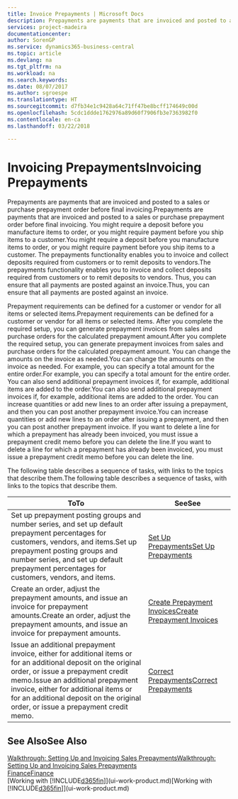 ```yaml
---
title: Invoice Prepayments | Microsoft Docs
description: Prepayments are payments that are invoiced and posted to a sales or purchase prepayment order before final invoicing. You might require a deposit before you manufacture items to order, or you might require payment before you ship items to a customer. The prepayments functionality enables you to invoice and collect deposits required from customers or to remit deposits to vendors. Thus, you can ensure that all payments are posted against an invoice.
services: project-madeira
documentationcenter: 
author: SorenGP
ms.service: dynamics365-business-central
ms.topic: article
ms.devlang: na
ms.tgt_pltfrm: na
ms.workload: na
ms.search.keywords: 
ms.date: 08/07/2017
ms.author: sgroespe
ms.translationtype: HT
ms.sourcegitcommit: d7fb34e1c9428a64c71ff47be8bcff174649c00d
ms.openlocfilehash: 5cdc1ddde1762976a89d60f7906fb3e7363982f0
ms.contentlocale: en-ca
ms.lasthandoff: 03/22/2018

---
```

# <a name="invoicing-prepayments"></a><span data-ttu-id="81865-106">Invoicing Prepayments</span><span class="sxs-lookup"><span data-stu-id="81865-106">Invoicing Prepayments</span></span>
<span data-ttu-id="81865-107">Prepayments are payments that are invoiced and posted to a sales or purchase prepayment order before final invoicing.</span><span class="sxs-lookup"><span data-stu-id="81865-107">Prepayments are payments that are invoiced and posted to a sales or purchase prepayment order before final invoicing.</span></span> <span data-ttu-id="81865-108">You might require a deposit before you manufacture items to order, or you might require payment before you ship items to a customer.</span><span class="sxs-lookup"><span data-stu-id="81865-108">You might require a deposit before you manufacture items to order, or you might require payment before you ship items to a customer.</span></span> <span data-ttu-id="81865-109">The prepayments functionality enables you to invoice and collect deposits required from customers or to remit deposits to vendors.</span><span class="sxs-lookup"><span data-stu-id="81865-109">The prepayments functionality enables you to invoice and collect deposits required from customers or to remit deposits to vendors.</span></span> <span data-ttu-id="81865-110">Thus, you can ensure that all payments are posted against an invoice.</span><span class="sxs-lookup"><span data-stu-id="81865-110">Thus, you can ensure that all payments are posted against an invoice.</span></span>  

 <span data-ttu-id="81865-111">Prepayment requirements can be defined for a customer or vendor for all items or selected items.</span><span class="sxs-lookup"><span data-stu-id="81865-111">Prepayment requirements can be defined for a customer or vendor for all items or selected items.</span></span> <span data-ttu-id="81865-112">After you complete the required setup, you can generate prepayment invoices from sales and purchase orders for the calculated prepayment amount.</span><span class="sxs-lookup"><span data-stu-id="81865-112">After you complete the required setup, you can generate prepayment invoices from sales and purchase orders for the calculated prepayment amount.</span></span> <span data-ttu-id="81865-113">You can change the amounts on the invoice as needed.</span><span class="sxs-lookup"><span data-stu-id="81865-113">You can change the amounts on the invoice as needed.</span></span> <span data-ttu-id="81865-114">For example, you can specify a total amount for the entire order.</span><span class="sxs-lookup"><span data-stu-id="81865-114">For example, you can specify a total amount for the entire order.</span></span> <span data-ttu-id="81865-115">You can also send additional prepayment invoices if, for example, additional items are added to the order.</span><span class="sxs-lookup"><span data-stu-id="81865-115">You can also send additional prepayment invoices if, for example, additional items are added to the order.</span></span> <span data-ttu-id="81865-116">You can increase quantities or add new lines to an order after issuing a prepayment, and then you can post another prepayment invoice.</span><span class="sxs-lookup"><span data-stu-id="81865-116">You can increase quantities or add new lines to an order after issuing a prepayment, and then you can post another prepayment invoice.</span></span> <span data-ttu-id="81865-117">If you want to delete a line for which a prepayment has already been invoiced, you must issue a prepayment credit memo before you can delete the line.</span><span class="sxs-lookup"><span data-stu-id="81865-117">If you want to delete a line for which a prepayment has already been invoiced, you must issue a prepayment credit memo before you can delete the line.</span></span>  

 <span data-ttu-id="81865-118">The following table describes a sequence of tasks, with links to the topics that describe them.</span><span class="sxs-lookup"><span data-stu-id="81865-118">The following table describes a sequence of tasks, with links to the topics that describe them.</span></span>

|<span data-ttu-id="81865-119">**To**</span><span class="sxs-lookup"><span data-stu-id="81865-119">**To**</span></span>|<span data-ttu-id="81865-120">**See**</span><span class="sxs-lookup"><span data-stu-id="81865-120">**See**</span></span>|  
|------------|-------------|  
|<span data-ttu-id="81865-121">Set up prepayment posting groups and number series, and set up default prepayment percentages for customers, vendors, and items.</span><span class="sxs-lookup"><span data-stu-id="81865-121">Set up prepayment posting groups and number series, and set up default prepayment percentages for customers, vendors, and items.</span></span>|[<span data-ttu-id="81865-122">Set Up Prepayments</span><span class="sxs-lookup"><span data-stu-id="81865-122">Set Up Prepayments</span></span>](finance-set-up-prepayments.md)|
|<span data-ttu-id="81865-123">Create an order, adjust the prepayment amounts, and issue an invoice for prepayment amounts.</span><span class="sxs-lookup"><span data-stu-id="81865-123">Create an order, adjust the prepayment amounts, and issue an invoice for prepayment amounts.</span></span>|[<span data-ttu-id="81865-124">Create Prepayment Invoices</span><span class="sxs-lookup"><span data-stu-id="81865-124">Create Prepayment Invoices</span></span>](finance-how-to-create-prepayment-invoices.md)|  
|<span data-ttu-id="81865-125">Issue an additional prepayment invoice, either for additional items or for an additional deposit on the original order, or issue a prepayment credit memo.</span><span class="sxs-lookup"><span data-stu-id="81865-125">Issue an additional prepayment invoice, either for additional items or for an additional deposit on the original order, or issue a prepayment credit memo.</span></span>|[<span data-ttu-id="81865-126">Correct Prepayments</span><span class="sxs-lookup"><span data-stu-id="81865-126">Correct Prepayments</span></span>](finance-how-to-correct-prepayments.md)|  

## <a name="see-also"></a><span data-ttu-id="81865-127">See Also</span><span class="sxs-lookup"><span data-stu-id="81865-127">See Also</span></span>  
[<span data-ttu-id="81865-128">Walkthrough: Setting Up and Invoicing Sales Prepayments</span><span class="sxs-lookup"><span data-stu-id="81865-128">Walkthrough: Setting Up and Invoicing Sales Prepayments</span></span>](walkthrough-setting-up-and-invoicing-sales-prepayments.md)  
[<span data-ttu-id="81865-129">Finance</span><span class="sxs-lookup"><span data-stu-id="81865-129">Finance</span></span>](finance.md)  
<span data-ttu-id="81865-130">[Working with [!INCLUDE[d365fin](includes/d365fin_md.md)]](ui-work-product.md)</span><span class="sxs-lookup"><span data-stu-id="81865-130">[Working with [!INCLUDE[d365fin](includes/d365fin_md.md)]](ui-work-product.md)</span></span>


